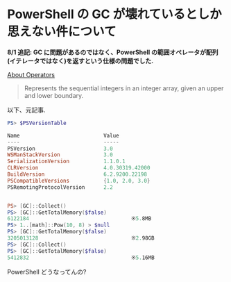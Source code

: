 # PowerShell の GC が壊れているとしか思えない件について


**8/1 追記: GC に問題があるのではなく、PowerShell の範囲オペレータが配列(イテレータではなく)を返すという仕様の問題でした.**

[About Operators](https://docs.microsoft.com/en-us/powershell/module/microsoft.powershell.core/about/about_operators?view=powershell-3.0)
> Represents the sequential integers in an integer array, given an upper and lower boundary.

以下、元記事.

```powershell
PS> $PSVersionTable

Name                           Value
----                           -----
PSVersion                      3.0
WSManStackVersion              3.0
SerializationVersion           1.1.0.1
CLRVersion                     4.0.30319.42000
BuildVersion                   6.2.9200.22198
PSCompatibleVersions           {1.0, 2.0, 3.0}
PSRemotingProtocolVersion      2.2


PS> [GC]::Collect()
PS> [GC]::GetTotalMemory($false)
6122184                                 ※5.8MB
PS> 1..[math]::Pow(10, 8) > $null
PS> [GC]::GetTotalMemory($false)
3205013128                              ※2.98GB
PS> [GC]::Collect()
PS> [GC]::GetTotalMemory($false)
5412832                                 ※5.16MB
```

PowerShell どうなってんの?
